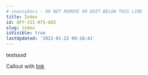 ```yaml
---
# snazzyDocs - DO NOT REMOVE OR EDIT BELOW THIS LINE
title: Index
id: QFY-31I-07S-AQ5
slug: index
isVisible: true
lastUpdated: '2022-01-22 00:16:41'
---
```

testsssd
<div class="sd-callout" data-callout-type="tip">Callout with <a href="https://yahoo.com" target="_blank" rel="noopener noreferrer nofollow">link</a></div>
